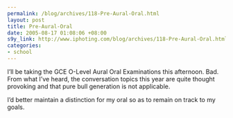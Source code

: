 ```yaml
--- 
permalink: /blog/archives/118-Pre-Aural-Oral.html
layout: post
title: Pre-Aural-Oral
date: 2005-08-17 01:08:06 +08:00
s9y_link: http://www.iphoting.com/blog/archives/118-Pre-Aural-Oral.html
categories: 
- school
---
```

<p class="whiteline"><p>I&#8217;ll be taking the GCE O-Level Aural Oral Examinations this afternoon. Bad. From what I&#8217;ve heard, the conversation topics this year are quite thought provoking and that pure bull generation is not applicable.</p>
</p><p class="break"><p>I&#8217;d better maintain a distinction for my oral so as to remain on track to my goals.</p></p>
